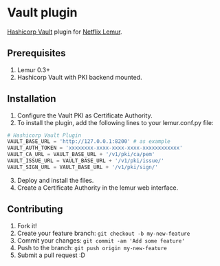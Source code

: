 # Vault plugin
[Hashicorp Vault](https://github.com/hashicorp/vault) plugin for [Netflix Lemur](https://github.com/Netflix/lemur).

## Prerequisites
1. Lemur 0.3+
2. Hashicorp Vault with PKI backend mounted.

## Installation
1. Configure the Vault PKI as Certificate Authority.
2. To install the plugin, add the following lines to your lemur.conf.py file:    

  ```python
  # Hashicorp Vault Plugin
  VAULT_BASE_URL = 'http://127.0.0.1:8200' # as example
  VAULT_AUTH_TOKEN = 'xxxxxxxx-xxxx-xxxx-xxxx-xxxxxxxxxxxx'
  VAULT_CA_URL = VAULT_BASE_URL + '/v1/pki/ca/pem'
  VAULT_ISSUE_URL = VAULT_BASE_URL + '/v1/pki/issue/'
  VAULT_SIGN_URL = VAULT_BASE_URL + '/v1/pki/sign/'
  ```

3. Deploy and install the files.
4. Create a Certificate Authority in the lemur web interface.

## Contributing
1. Fork it!
2. Create your feature branch: `git checkout -b my-new-feature`
3. Commit your changes: `git commit -am 'Add some feature'`
4. Push to the branch: `git push origin my-new-feature`
5. Submit a pull request :D
